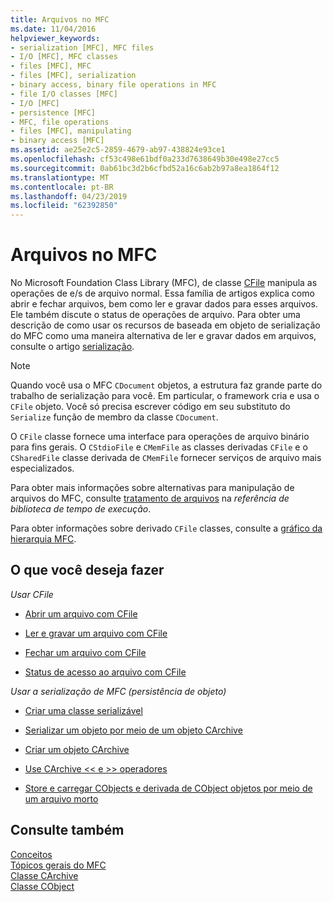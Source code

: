 ```yaml
---
title: Arquivos no MFC
ms.date: 11/04/2016
helpviewer_keywords:
- serialization [MFC], MFC files
- I/O [MFC], MFC classes
- files [MFC], MFC
- files [MFC], serialization
- binary access, binary file operations in MFC
- file I/O classes [MFC]
- I/O [MFC]
- persistence [MFC]
- MFC, file operations
- files [MFC], manipulating
- binary access [MFC]
ms.assetid: ae25e2c5-2859-4679-ab97-438824e93ce1
ms.openlocfilehash: cf53c498e61bdf0a233d7638649b30e498e27cc5
ms.sourcegitcommit: 0ab61bc3d2b6cfbd52a16c6ab2b97a8ea1864f12
ms.translationtype: MT
ms.contentlocale: pt-BR
ms.lasthandoff: 04/23/2019
ms.locfileid: "62392850"
---
```

# <a name="files-in-mfc"></a>Arquivos no MFC

No Microsoft Foundation Class Library (MFC), de classe [CFile](../mfc/reference/cfile-class.md) manipula as operações de e/s de arquivo normal. Essa família de artigos explica como abrir e fechar arquivos, bem como ler e gravar dados para esses arquivos. Ele também discute o status de operações de arquivo. Para obter uma descrição de como usar os recursos de baseada em objeto de serialização do MFC como uma maneira alternativa de ler e gravar dados em arquivos, consulte o artigo [serialização](../mfc/serialization-in-mfc.md).

> [!NOTE]
>  Quando você usa o MFC `CDocument` objetos, a estrutura faz grande parte do trabalho de serialização para você. Em particular, o framework cria e usa o `CFile` objeto. Você só precisa escrever código em seu substituto do `Serialize` função de membro da classe `CDocument`.

O `CFile` classe fornece uma interface para operações de arquivo binário para fins gerais. O `CStdioFile` e `CMemFile` as classes derivadas `CFile` e o `CSharedFile` classe derivada de `CMemFile` fornecer serviços de arquivo mais especializados.

Para obter mais informações sobre alternativas para manipulação de arquivos do MFC, consulte [tratamento de arquivos](../c-runtime-library/file-handling.md) na *referência de biblioteca de tempo de execução*.

Para obter informações sobre derivado `CFile` classes, consulte a [gráfico da hierarquia MFC](../mfc/hierarchy-chart.md).

## <a name="what-do-you-want-to-do"></a>O que você deseja fazer

*Usar CFile*

- [Abrir um arquivo com CFile](../mfc/opening-files.md)

- [Ler e gravar um arquivo com CFile](../mfc/reading-and-writing-files.md)

- [Fechar um arquivo com CFile](../mfc/closing-files.md)

- [Status de acesso ao arquivo com CFile](../mfc/accessing-file-status.md)

*Usar a serialização de MFC (persistência de objeto)*

- [Criar uma classe serializável](../mfc/serialization-making-a-serializable-class.md)

- [Serializar um objeto por meio de um objeto CArchive](../mfc/serialization-serializing-an-object.md)

- [Criar um objeto CArchive](../mfc/two-ways-to-create-a-carchive-object.md)

- [Use CArchive <\< e >> operadores](../mfc/using-the-carchive-output-and-input-operators.md)

- [Store e carregar CObjects e derivada de CObject objetos por meio de um arquivo morto](../mfc/storing-and-loading-cobjects-via-an-archive.md)

## <a name="see-also"></a>Consulte também

[Conceitos](../mfc/mfc-concepts.md)<br/>
[Tópicos gerais do MFC](../mfc/general-mfc-topics.md)<br/>
[Classe CArchive](../mfc/reference/carchive-class.md)<br/>
[Classe CObject](../mfc/reference/cobject-class.md)
